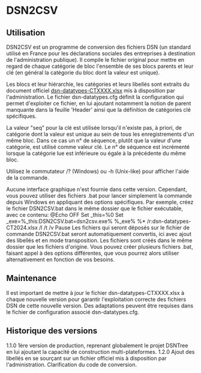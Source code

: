 # DSN2CSV

## Utilisation

DSN2CSV est un programme de conversion des fichiers DSN (un standard utilisé en France pour les déclarations sociales des entreprises à destination de l'administration publique).
Il compile le fichier original pour mettre en regard de chaque catégorie de bloc l'ensemble de ses blocs parents et leur clé (en général la catégorie du bloc dont la valeur est unique).

Les blocs et leur hiérarchie, les catégories et leurs libellés sont extraits du document officiel [dsn-datatypes-CTXXXX.xlsx](https://www.net-entreprises.fr/declaration/norme-et-documentation-dsn/) mis à disposition par l'administration.
Le fichier dsn-datatypes.cfg définit la configuration qui permet d'exploiter ce fichier, en lui ajoutant notamment la notion de parent manquante dans la feuille 'Header' ainsi
que la définition de catégories clé spécifiques.

La valeur "seq" pour la clé est utilisée lorsqu'il n'existe pas, à priori, de catégorie dont la valeur est unique au sein de tous les enregistrements d'un même bloc.
Dans ce cas un n° de séquence, plutôt que la valeur d'une catégorie, est utilisé comme valeur clé.
Le n° de séquence est incrémenté lorsque la catégorie lue est inférieure ou égale à la précédente du même bloc.

Utilisez le commutateur /? (Windows) ou -h (Unix-like) pour afficher l'aide de la commande.

Aucune interface graphique n'est fournie dans cette version.
Cependant, vous pouvez utiliser des fichiers .bat pour lancer simplement la commande depuis Windows en appliquant des options spécifiques.
Par exemple, créez le fichier DSN2CSV.bat dans le même dossier que le fichier exécutable, avec ce contenu:
  @Echo OFF
  Set _this=%0
  Set _exe=%_this:DSN2CSV.bat=dsn2csv.exe%
  %_exe% %* /r:dsn-datatypes-CT2024.xlsx /l /t /v
  Pause
Les fichiers qui seront déposés sur le fichier de commande DSN2CSV.bat seront automatiquement convertis, ici avec ajout des libellés et en mode transposition.
Les fichiers sont créés dans le même dossier que les fichiers d'origine.
Vous pouvez créer plusieurs fichiers .bat, faisant appel à des options différentes, que vous pourrez alors utiliser alternativement en fonction de vos besoins.

## Maintenance

Il est important de mettre à jour le fichier dsn-datatypes-CTXXXX.xlsx à chaque nouvelle version pour garantir l'exploitation correcte des fichiers DSN de cette nouvelle version.
Des adaptations peuvent être requises dans le fichier de configuration associé dsn-datatypes.cfg.

## Historique des versions
  1.1.0 1ère version de production, reprenant globalement le projet DSNTree en lui ajoutant la capacité de construction multi-plateformes.
  1.2.0 Ajout des libellés en se sourçant sur un fichier officiel mis à disposition par l'administration.
		Clarification du code de conversion.
